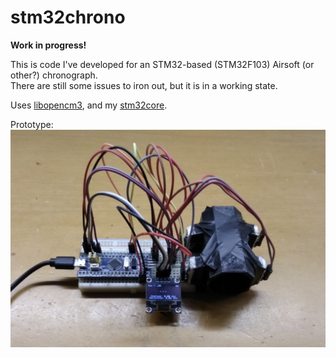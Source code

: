 # stm32chrono

**Work in progress!**

This is code I've developed for an STM32-based (STM32F103) Airsoft (or other?) chronograph.  
There are still some issues to iron out, but it is in a working state.

Uses [libopencm3](https://github.com/libopencm3/libopencm3), and my [stm32core](https://github.com/gkatev/stm32core).

Prototype:
![alt text](images/prototype.jpg)
